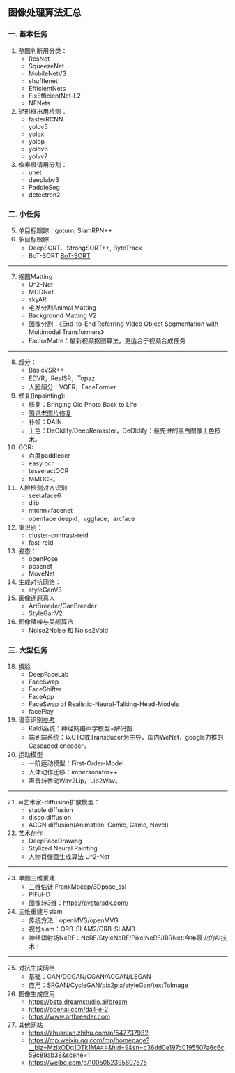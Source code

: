## 图像处理算法汇总

### 一. 基本任务
1. 整图判断用分类：
    - ResNet
    - SqueezeNet
    - MobileNetV3
    - shufflenet
    - EfficientNets
    - FixEfficientNet-L2
    - NFNets
2. 矩形框出用检测：
    - fasterRCNN
    - yolov5
    - yolox
    - yolop
    - yolov6
    - yolvv7
3. 像素级请用分割：
    - unet
    - deeplabv3
    - PaddleSeg
    - detectron2
### 二. 小任务
5. 单目标跟踪：goturn, SiamRPN++
6. 多目标跟踪: 
    - DeepSORT、StrongSORT++, ByteTrack
    - BoT-SORT [BoT-SORT](https://mp.weixin.qq.com/s/tLiKU1mwUXzZPaGeumW0Zg) 
---
7. 抠图Matting
    - U^2-Net
    - MODNet
    - skyAR
    - 毛发分割Animal Matting
    - Background Matting V2
    - 图像分割：《End-to-End Referring Video Object Segmentation with Multimodal Transformers》
    - FactorMatte：最新视频抠图算法，更适合于视频合成任务
---
8. 超分：
    - BasicVSR++
    - EDVR，RealSR，Topaz
    - 人脸超分：VQFR，FaceFormer
9. 修复(Inpainting):
    - 修复：Bringing Old Photo Back to Life
    - [腾讯老照片修复](https://github.com/TencentARC/GFPGAN)
    - 补帧：DAIN
    - 上色：DeOldify/DeepRemaster，DeOldify：最先进的黑白图像上色技术。
10. OCR:
    - 百度paddleocr
    - easy ocr
    - tesseractOCR
    - MMOCR。
11. 人脸检测对齐识别
    - seetaface6
    - dlib
    - mtcnn+facenet
    - openface  deepid，vggface，arcface
12. 重识别：
    - cluster-contrast-reid
    - fast-reid
13. 姿态：
    - openPose
    - posenet
    - MoveNet
14. 生成对抗网络：
    - styleGanV3
15. 画像还原真人
    - ArtBreeder/GanBreeder
    - StyleGanV2
17. 图像降噪与美颜算法
    - Noise2Noise 和 Noise2Void
### 三. 大型任务
18. 换脸
    - DeepFaceLab
    - FaceSwap
    - FaceShifter
    - FaceApp
    - FaceSwap of Realistic-Neural-Talking-Head-Models
    - facePlay
19. 语音识别[参考](https://www.zhihu.com/question/538957167/answer/2541020463)
    - Kaldi系统：神经网络声学模型+解码图
    - 端到端系统：以CTC或Transducer为主导，国内WeNet，google力推的Cascaded encoder。
20. 运动模型
    - 一阶运动模型：First-Order-Model
    - 人体动作迁移：impersonator++
    - 声音转唇动Wav2Lip，Lip2Wav。
---
21. ai艺术家-diffusion扩散模型： 
    - stable diffusion
    - disco diffusion
    - ACGN diffusion(Animation, Comic, Game, Novel)
22. 艺术创作
    - DeepFaceDrawing
    - Stylized Neural Painting
    - 人物肖像画生成算法 U^2-Net
---
23. 单图三维重建
    - 三维估计:FrankMocap/3Dpose_ssl
    - PIFuHD
    - 图像转3维：https://avatarsdk.com/
24. 三维重建与slam
    - 传统方法：openMVS/openMVG
    - 视觉slam：ORB-SLAM2/ORB-SLAM3
    - 神经辐射场NeRF：NeRF/StyleNeRF/PixelNeRF/IBRNet:今年最火的AI技术！
---
25. 对抗生成网络
    - 基础：GAN/DCGAN/CGAN/ACGAN/LSGAN
    - 应用：SRGAN/CycleGAN/pix2pix/styleGan/textToImage
26. 图像生成应用   
    - https://beta.dreamstudio.ai/dream
    - https://openai.com/dall-e-2
    - https://www.artbreeder.com
3. 其他网站
    - https://zhuanlan.zhihu.com/p/547737982
    - https://mp.weixin.qq.com/mp/homepage?__biz=MzIxODg1OTk1MA==&hid=9&sn=c36dd0e197c0195507a6c6c59c89ab38&scene=1
    - https://weibo.com/p/1005052395607675